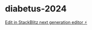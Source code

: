 # diabetus-2024

[Edit in StackBlitz next generation editor ⚡️](https://stackblitz.com/~/github.com/crisdux/diabetus-2024)
